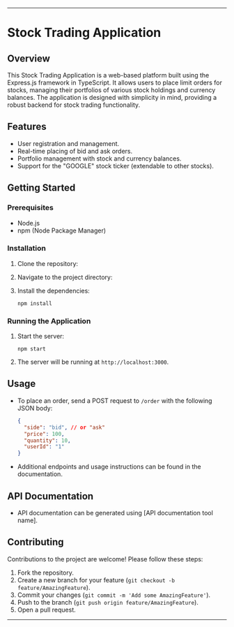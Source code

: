 

---

# Stock Trading Application 

## Overview
This Stock Trading Application is a web-based platform built using the Express.js framework in TypeScript. It allows users to place limit orders for stocks, managing their portfolios of various stock holdings and currency balances. The application is designed with simplicity in mind, providing a robust backend for stock trading functionality.

## Features
- User registration and management.
- Real-time placing of bid and ask orders.
- Portfolio management with stock and currency balances.
- Support for the "GOOGLE" stock ticker (extendable to other stocks).

## Getting Started

### Prerequisites
- Node.js
- npm (Node Package Manager)

### Installation
1. Clone the repository:

2. Navigate to the project directory:

3. Install the dependencies:
   ```
   npm install
   ```

### Running the Application
1. Start the server:
   ```
   npm start
   ```
2. The server will be running at `http://localhost:3000`.

## Usage
- To place an order, send a POST request to `/order` with the following JSON body:
  ```json
  {
    "side": "bid", // or "ask"
    "price": 100,
    "quantity": 10,
    "userId": "1"
  }
  ```
- Additional endpoints and usage instructions can be found in the documentation.

## API Documentation
- API documentation can be generated using [API documentation tool name].

## Contributing
Contributions to the project are welcome! Please follow these steps:
1. Fork the repository.
2. Create a new branch for your feature (`git checkout -b feature/AmazingFeature`).
3. Commit your changes (`git commit -m 'Add some AmazingFeature'`).
4. Push to the branch (`git push origin feature/AmazingFeature`).
5. Open a pull request.

---

